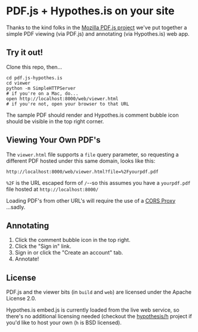 # PDF.js + Hypothes.is on your site

Thanks to the kind folks in the [Mozilla PDF.js project](http://github.com/mozilla/pdf.js)
we've put together a simple PDF viewing (via PDF.js) and annotating
(via Hypothes.is) web app.

## Try it out!

Clone this repo, then...
```
cd pdf.js-hypothes.is
cd viewer
python -m SimpleHTTPServer
# if you're on a Mac, do...
open http://localhost:8000/web/viewer.html
# if you're not, open your browser to that URL
```

The sample PDF should render and Hypothes.is comment bubble icon should be
visible in the top right corner.

## Viewing Your Own PDF's

The `viewer.html` file supports a `file` query parameter, so requesting a
different PDF hosted under this same domain, looks like this:

```
http://localhost:8000/web/viewer.html?file=%2Fyourpdf.pdf
```

`%2F` is the URL escaped form of `/`--so this assumes you have a `yourpdf.pdf`
file hosted at `http://localhost:8000/`

Loading PDF's from other URL's will require the use of a
[CORS Proxy](https://github.com/mozilla/pdf.js/wiki/Frequently-Asked-Questions#can-i-load-a-pdf-from-another-server-cross-domain-request)
...sadly.

## Annotating

1. Click the comment bubble icon in the top right.
2. Click the "Sign in" link.
3. Sign in or click the "Create an account" tab.
4. Annotate!

## License

PDF.js and the viewer bits (in `build` and `web`) are licensed under the
Apache License 2.0.

Hypothes.is embed.js is currently loaded from the live web service, so there's
no additional licensing needed (checkout the [hypothesis/h](http://github.com/hypothesis/h)
project if you'd like to host your own (`h` is BSD licensed).
